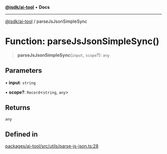 [**@isdk/ai-tool**](../README.md) • **Docs**

***

[@isdk/ai-tool](../globals.md) / parseJsJsonSimpleSync

# Function: parseJsJsonSimpleSync()

> **parseJsJsonSimpleSync**(`input`, `scope`?): `any`

## Parameters

• **input**: `string`

• **scope?**: `Record`\<`string`, `any`\>

## Returns

`any`

## Defined in

[packages/ai-tool/src/utils/parse-js-json.ts:28](https://github.com/isdk/ai-tool.js/blob/e324043799402aa2caa41711a9168487ab85c166/src/utils/parse-js-json.ts#L28)

